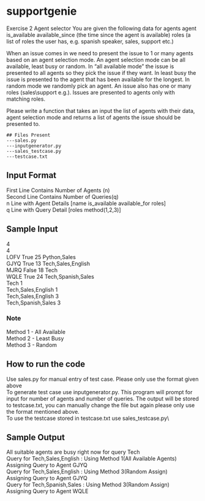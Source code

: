 # supportgenie
Exercise 2
Agent selector
You are given the following data for agents 
agent
is_available
available_since (the time since the agent is available)
roles (a list of roles the user has, e.g. spanish speaker, sales, support etc.) 

When an issue comes in we need to present the issue to 1 or many agents based on an agent selection mode. An agent selection mode can be all available, least busy or random. In “all available mode” the issue is presented to all agents so they pick the issue if they want. In least busy the issue is presented to the agent that has been available for the longest. In random mode we randomly pick an agent. An issue also has one or many roles (sales\support e.g.). Issues are presented to agents only with matching roles.

Please write a function that takes an input the list of agents with their data, agent selection mode and returns a list of agents the issue should be presented to.  

```
## Files Present 
---sales.py
---inputgenerator.py
---sales_testcase.py
---testcase.txt
```
## Input Format 

First Line Contains Number of Agents (n)\
Second Line Contains Number of Queries(q)\
n Line with Agent Details [name is_available available_for roles]\
q Line with Query Detail [roles method(1,2,3)]

## Sample Input
4\
4\
LOFV True 25 Python,Sales\
GJYQ True 13 Tech,Sales,English\
MJRQ False 18 Tech\
WQLE True 24 Tech,Spanish,Sales\
Tech 1\
Tech,Sales,English 1\
Tech,Sales,English 3\
Tech,Spanish,Sales 3

### Note
Method 1 - All Available\
Method 2 - Least Busy\
Method 3 - Random
## How to run the code
Use sales.py for manual entry of test case. Please only use the format given above\
To generate test case use inputgenerator.py. This program will prompt for input for number of agents and number of queries. The output will be stored to testcase.txt, you can manually change the file but again please only use the format mentioned above.\
To use the testcase stored in testcase.txt use sales_testcase.py\

## Sample Output
All suitable agents are busy right now for query Tech\
Query for Tech,Sales,English : Using Method 1(All Available Agents)\
Assigning Query to Agent GJYQ\
Query for Tech,Sales,English : Using Method 3(Random Assign)\
Assigning Query to Agent GJYQ\
Query for Tech,Spanish,Sales : Using Method 3(Random Assign)\
Assigning Query to Agent WQLE
